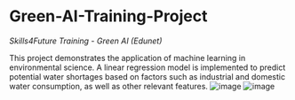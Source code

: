 # Green-AI-Training-Project

*Skills4Future Training - Green AI (Edunet)*

This project demonstrates the application of machine learning in environmental science.  A linear regression model is implemented to predict potential water shortages based on factors such as industrial and domestic water consumption, as well as other relevant features.
![image](https://github.com/user-attachments/assets/0bf00e37-f8a7-4290-a751-46071e8ea62d)
![image](https://github.com/user-attachments/assets/f2e24fea-5fc6-4b46-a3be-6b6271b68127)

